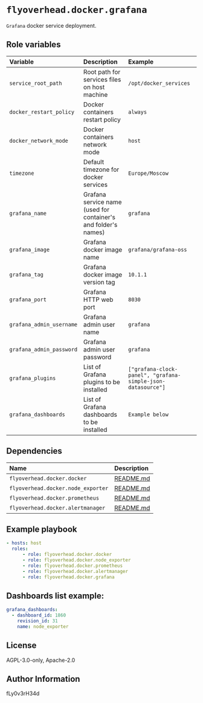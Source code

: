 # `flyoverhead.docker.grafana`

`Grafana` docker service deployment.

## Role variables

| Variable | Description | Example |
| :--- | :--- | :--- |
| `service_root_path` | Root path for services files on host machine | `/opt/docker_services` |
| `docker_restart_policy` | Docker containers restart policy | `always` |
| `docker_network_mode` | Docker containers network mode | `host` |
| `timezone` | Default timezone for docker services | `Europe/Moscow` |
| `grafana_name` | Grafana service name (used for container's and folder's names) | `grafana` |
| `grafana_image` | Grafana docker image name | `grafana/grafana-oss` |
| `grafana_tag` | Grafana docker image version tag | `10.1.1` |
| `grafana_port` | Grafana HTTP web port | `8030` |
| `grafana_admin_username` | Grafana admin user name | `grafana` |
| `grafana_admin_password` | Grafana admin user password | `grafana` |
| `grafana_plugins` | List of Grafana plugins to be installed | `["grafana-clock-panel", "grafana-simple-json-datasource"]` |
| `grafana_dashboards` | List of Grafana dashboards to be installed | `Example below` |

## Dependencies

| Name | Description |
| :--- | :--- |
| `flyoverhead.docker.docker` | [README.md](../docker/README.md) |
| `flyoverhead.docker.node_exporter` | [README.md](../node_exporter/README.md) |
| `flyoverhead.docker.prometheus` | [README.md](../prometheus/README.md) |
| `flyoverhead.docker.alertmanager` | [README.md](../alertmanager/README.md) |

## Example playbook

```yaml
- hosts: host
  roles:
      - role: flyoverhead.docker.docker
      - role: flyoverhead.docker.node_exporter
      - role: flyoverhead.docker.prometheus
      - role: flyoverhead.docker.alertmanager
      - role: flyoverhead.docker.grafana
```

## Dashboards list example:

```yaml
grafana_dashboards:
  - dashboard_id: 1860
    revision_id: 31
    name: node_exporter
```

## License

AGPL-3.0-only, Apache-2.0

## Author Information

fLy0v3rH34d
